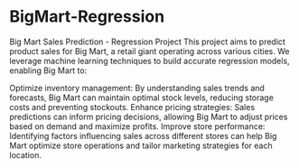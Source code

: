 # BigMart-Regression
Big Mart Sales Prediction - Regression Project
This project aims to predict product sales for Big Mart, a retail giant operating across various cities. We leverage machine learning techniques to build accurate regression models, enabling Big Mart to:

Optimize inventory management: By understanding sales trends and forecasts, Big Mart can maintain optimal stock levels, reducing storage costs and preventing stockouts.
Enhance pricing strategies: Sales predictions can inform pricing decisions, allowing Big Mart to adjust prices based on demand and maximize profits.
Improve store performance: Identifying factors influencing sales across different stores can help Big Mart optimize store operations and tailor marketing strategies for each location.